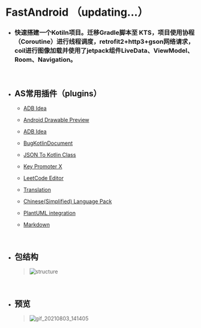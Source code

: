 # FastAndroid （updating...）

- ### 快速搭建一个Kotiln项目。迁移Gradle脚本至 KTS，项目使用协程（Coroutine）进行线程调度，retrofit2+http3+gson网络请求，coil进行图像加载并使用了jetpack组件LiveData、ViewModel、Room、Navigation。

    <br/>
- ## AS常用插件（plugins）
  
  - [ADB Idea](https://plugins.jetbrains.com/plugin/7380-adb-idea)
  - [Android Drawable Preview](https://plugins.jetbrains.com/plugin/10730-android-drawable-preview)
  - [ADB Idea](https://plugins.jetbrains.com/plugin/7380-adb-idea)
  - [BugKotlinDocument](https://plugins.jetbrains.com/plugin/9781-bugkotlindocument)
  - [JSON To Kotlin Class](https://plugins.jetbrains.com/plugin/9960-json-to-kotlin-class-jsontokotlinclass-)
  - [Key Promoter X](https://plugins.jetbrains.com/plugin/9792-key-promoter-x)
  - [LeetCode Editor](https://plugins.jetbrains.com/plugin/12132-leetcode-editor)
  - [Translation](https://plugins.jetbrains.com/plugin/8579-translation)
  - [Chinese ​(Simplified)​ Language Pack](https://plugins.jetbrains.com/plugin/13710-chinese-simplified-language-pack----)
  - [PlantUML integration](https://plugins.jetbrains.com/plugin/7017-plantuml-integration)
  - [Markdown](https://plugins.jetbrains.com/plugin/7793-markdown)

    <br/>
- ## 包结构
  > ![structure](https://github.com/tianhe-github/FastAndroid/blob/master/image/package_structure.png)
 
    <br/>
- ## 预览
  > ![gif_20210803_141405](https://github.com/tianhe-github/FastAndroid/blob/master/image/gif_20210803_141405.gif)
                


